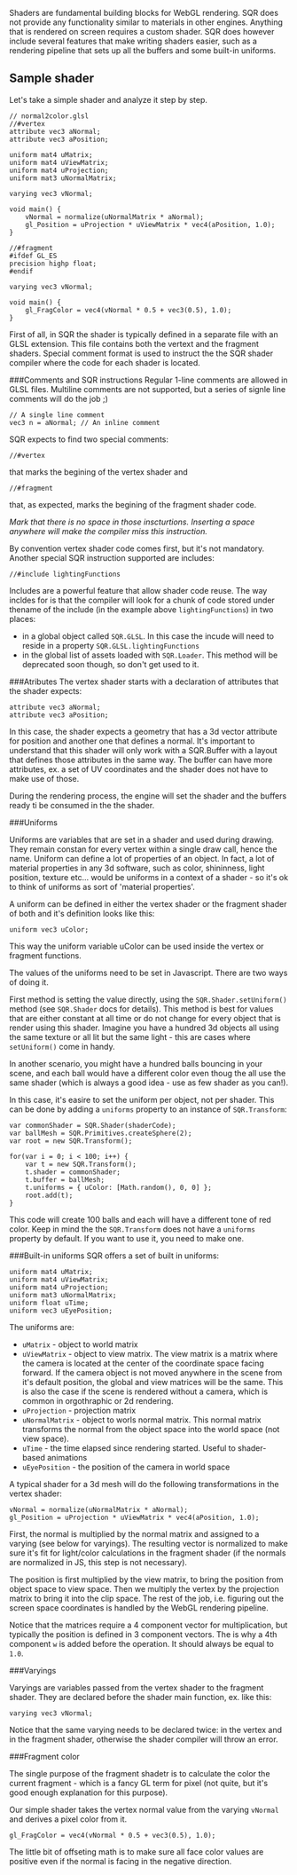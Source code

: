 Shaders are fundamental building blocks for WebGL rendering. SQR does not provide any functionality similar to materials in other engines. Anything that is rendered on screen requires a custom shader. SQR does however include several features that make writing shaders easier, such as a rendering pipeline that sets up all the buffers and some built-in uniforms.

## Sample shader
Let's take a simple shader and analyze it step by step.

```
// normal2color.glsl
//#vertex
attribute vec3 aNormal;
attribute vec3 aPosition;

uniform mat4 uMatrix;
uniform mat4 uViewMatrix;
uniform mat4 uProjection;
uniform mat3 uNormalMatrix;

varying vec3 vNormal;
     
void main() {
    vNormal = normalize(uNormalMatrix * aNormal);
    gl_Position = uProjection * uViewMatrix * vec4(aPosition, 1.0);
}

//#fragment
#ifdef GL_ES
precision highp float;
#endif
               
varying vec3 vNormal;
           
void main() {
    gl_FragColor = vec4(vNormal * 0.5 + vec3(0.5), 1.0);
}
```

First of all, in SQR the shader is typically defined in a separate file with an GLSL extension. This file contains both the vertext and the fragment shaders. Special comment format is used to instruct the the SQR shader compiler where the code for each shader is located.

###Comments and SQR instructions
Regular 1-line comments are allowed in GLSL files. Multiline comments are not supported, but a series of signle line comments will do the job ;) 
```
// A single line comment
vec3 n = aNormal; // An inline comment
```
SQR expects to find two special comments:
```
//#vertex
```
that marks the begining of the vertex shader and 
```
//#fragment
```
that, as expected, marks the begining of the fragment shader code. 

*Mark that there is no space in those inscturtions. Inserting a space anywhere will make the compiler miss this instruction.*

By convention vertex shader code comes first, but it's not mandatory. Another special SQR instruction supported are includes:
```
//#include lightingFunctions
```
Includes are a powerful feature that allow shader code reuse. The way incldes for is that the compiler will look for a chunk of code stored under thename of the include (in the example above `lightingFunctions`) in two places:

- in a global object called `SQR.GLSL`. In this case the incude will need to reside in a property `SQR.GLSL.lightingFunctions`
- in the global list of assets loaded with `SQR.Loader`. This method will be deprecated soon though, so don't get used to it.

###Atributes
The vertex shader starts with a declaration of attributes that the shader expects:
```
attribute vec3 aNormal;
attribute vec3 aPosition;
```
In this case, the shader expects a geometry that has a 3d vector attribute for position and another one that defines a normal. It's important to understand that this shader will only work with a SQR.Buffer with a layout that defines those attributes in the same way. The buffer can have more attributes, ex. a set of UV coordinates and the shader does not have to make use of those. 

During the rendering process, the engine will set the shader and the buffers ready ti be consumed in the the shader.

###Uniforms

Uniforms are variables that are set in a shader and used during drawing. They remain constan for every vertex within a single draw call, hence the name. Uniform can define a lot of properties of an object. In fact, a lot of material properties in any 3d software, such as color, shininness, light position, texture etc... would be uniforms in a context of a shader - so it's ok to think of uniforms as sort of 'material properties'.

A uniform can be defined in either the vertex shader or the fragment shader of both and it's definition looks like this:

```
uniform vec3 uColor;
```

This way the uniform variable uColor can be used inside the vertex or fragment functions.

The values of the uniforms need to be set in Javascript. There are two ways of doing it. 

First method is setting the value directly, using the `SQR.Shader.setUniform()` method (see `SQR.Shader` docs for details). This method is best for values that are either constant at all time or do not change for every object that is render using this shader. Imagine you have a hundred 3d objects all using the same texture or all lit but the same light - this are cases where `setUniform()` come in handy.

In another scenario, you might have a hundred balls bouncing in your scene, and each ball would have a different color even thoug the all use the same shader (which is always a good idea - use as few shader as you can!). 

In this case, it's easire to set the uniform per object, not per shader. This can be done by adding a `uniforms` property to an instance of `SQR.Transform`:

```
var commonShader = SQR.Shader(shaderCode);
var ballMesh = SQR.Primitives.createSphere(2);
var root = new SQR.Transform();

for(var i = 0; i < 100; i++) {
    var t = new SQR.Transform();
    t.shader = commonShader;
    t.buffer = ballMesh;
    t.uniforms = { uColor: [Math.random(), 0, 0] };
    root.add(t);
}
```

This code will create 100 balls and each will have a different tone of red color. Keep in mind the the `SQR.Transform` does not have a `uniforms` property by default. If you want to use it, you need to make one.

###Built-in uniforms
SQR offers a set of built in uniforms:
```
uniform mat4 uMatrix;
uniform mat4 uViewMatrix;
uniform mat4 uProjection;
uniform mat3 uNormalMatrix;
uniform float uTime;
uniform vec3 uEyePosition;
```
The uniforms are:
- `uMatrix` - object to world matrix
- `uViewMatrix` - object to view matrix. The view matrix is a matrix where the camera is located at the center of the coordinate space facing forward. If the camera object is not moved anywhere in the scene from it's default position, the global and view matrices will be the same. This is also the case if the scene is rendered without a camera, which is common in orgothraphic or 2d rendering.
- `uProjection` - projection matrix
- `uNormalMatrix` - object to worls normal matrix. This normal matrix transforms the normal from the object space into the world space (not view space).
- `uTime` - the time elapsed since rendering started. Useful to shader-based animations
- `uEyePosition` - the position of the camera in world space

A typical shader for a 3d mesh will do the following transformations in the vertex shader:
```
vNormal = normalize(uNormalMatrix * aNormal);
gl_Position = uProjection * uViewMatrix * vec4(aPosition, 1.0);
```
First, the normal is multiplied by the normal matrix and assigned to a varying (see below for varyings). The resulting vector is normalized to make sure it's fit for light/color calculations in the fragment shader (if the normals are normalized in JS, this step is not necessary).

The position is first multiplied by the view matrix, to bring the position from object space to view space. Then we multiply the vertex by the projection matrix to bring it into the clip space. The rest of the job, i.e. figuring out the screen space coordinates is handled by the WebGL rendering pipeline.

Notice that the matrices require a 4 component vector for multiplication, but typically the position is defined in 3 component vectors. The is why a 4th component `w` is added before the operation. It should always be equal to `1.0`.

###Varyings

Varyings are variables passed from the vertex shader to the fragment shader. They are declared before the shader main function, ex. like this:
```
varying vec3 vNormal;
```
Notice that the same varying needs to be declared twice: in the vertex and in the fragment shader, otherwise the shader compiler will throw an error.

###Fragment color 

The single purpose of the fragment shadetr is to calculate the color the current fragment - which is a fancy GL term for pixel (not quite, but it's good enough explanation for this purpose).

Our simple shader takes the vertex normal value from the varying `vNormal` and derives a pixel color from it. 
```
gl_FragColor = vec4(vNormal * 0.5 + vec3(0.5), 1.0);
```
The little bit of offseting math is to make sure all face color values are positive even if the normal is facing in the negative direction.








